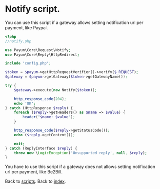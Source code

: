 # Notify script.

You can use this script if a gateway allows setting notification url per payment, like Paypal.

```php
<?php
//notify.php

use Payum\Core\Request\Notify;
use Payum\Core\Reply\HttpRedirect;

include 'config.php';

$token = $payum->getHttpRequestVerifier()->verify($_REQUEST);
$gateway = $payum->getGateway($token->getGatewayName());

try {
    $gateway->execute(new Notify($token));

    http_response_code(204);
    echo 'OK';
} catch (HttpResponse $reply) {
    foreach ($reply->getHeaders() as $name => $value) {
        header("$name: $value");
    }

    http_response_code($reply->getStatusCode());
    echo ($reply->getContent());

    exit;
} catch (ReplyInterface $reply) {
    throw new \LogicException('Unsupported reply', null, $reply);
}
```

You have to use this script if a gateway does not allows setting notification url per payment, like Be2Bill.

Back to [scripts](scripts/index.md).
Back to [index](index.md).



